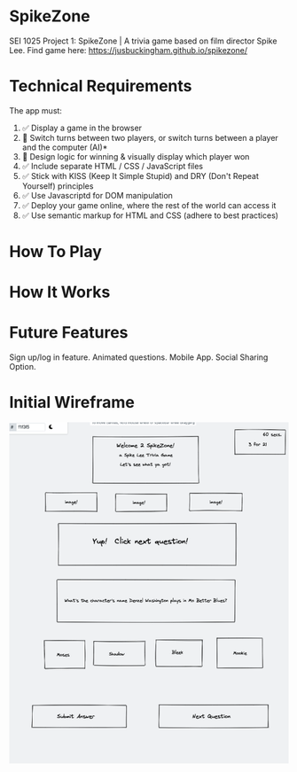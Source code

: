 # SpikeZone
SEI 1025 Project 1: SpikeZone | A trivia game based on film director Spike Lee.
Find game here: https://jusbuckingham.github.io/spikezone/

# Technical Requirements
The app must:

1. :white_check_mark: Display a game in the browser
2. 🚧 Switch turns between two players, or switch turns between a player and the computer (AI)*
3. 🚧 Design logic for winning & visually display which player won
4. :white_check_mark: Include separate HTML / CSS / JavaScript files 
5. :white_check_mark: Stick with KISS (Keep It Simple Stupid) and DRY (Don't Repeat Yourself) principles 
6. :white_check_mark: Use Javascriptd for DOM manipulation
7. :white_check_mark: Deploy your game online, where the rest of the world can access it
8. :white_check_mark: Use semantic markup for HTML and CSS (adhere to best practices) 

# How To Play

# How It Works
   
# Future Features
Sign up/log in feature.
Animated questions.
Mobile App.
Social Sharing Option.

# Initial Wireframe
![Getting Started](./wireframe-spikezone.png)

